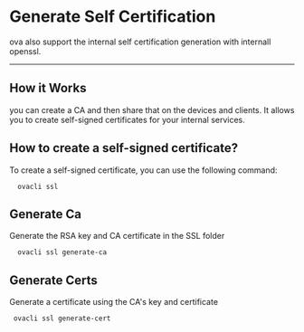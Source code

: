 # Generate Self Certification

ova also support the internal self certification generation with internall openssl.

---

## How it Works

you can create a CA and then share that on the devices and clients.
It allows you to create self-signed certificates for your internal services.

## How to create a self-signed certificate?

To create a self-signed certificate, you can use the following command:

```
  ovacli ssl
```

## Generate Ca

Generate the RSA key and CA certificate in the SSL folder

```
  ovacli ssl generate-ca
```

## Generate Certs

Generate a certificate using the CA's key and certificate

```
 ovacli ssl generate-cert
```
